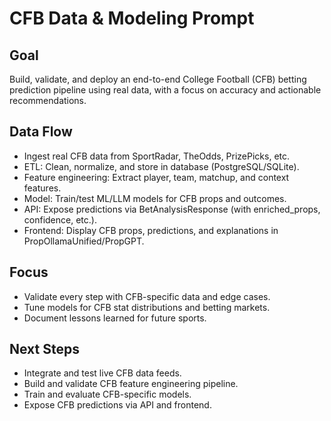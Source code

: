 # CFB Data & Modeling Prompt

## Goal

Build, validate, and deploy an end-to-end College Football (CFB) betting prediction pipeline using real data, with a focus on accuracy and actionable recommendations.

## Data Flow

- Ingest real CFB data from SportRadar, TheOdds, PrizePicks, etc.
- ETL: Clean, normalize, and store in database (PostgreSQL/SQLite).
- Feature engineering: Extract player, team, matchup, and context features.
- Model: Train/test ML/LLM models for CFB props and outcomes.
- API: Expose predictions via BetAnalysisResponse (with enriched_props, confidence, etc.).
- Frontend: Display CFB props, predictions, and explanations in PropOllamaUnified/PropGPT.

## Focus

- Validate every step with CFB-specific data and edge cases.
- Tune models for CFB stat distributions and betting markets.
- Document lessons learned for future sports.

## Next Steps

- Integrate and test live CFB data feeds.
- Build and validate CFB feature engineering pipeline.
- Train and evaluate CFB-specific models.
- Expose CFB predictions via API and frontend.
